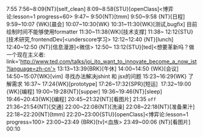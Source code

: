 
7:55
7:56~8:09{NT}[self_clean]
8:09~8:58{STU}[openClass]<博弈论:lesson=1 progress=60>
9:47~ 9:50{NT}[tmm]
9:50~9:58 {NT}[日程]
9:59~10:07 {WK}[晨会]<WA>
10:07~10:30{WK}<WA>
10:31~11:30{WK}[测试,bugfix]<WA> 目前绘制时间不能够使用formatter
11:30~11:38{WK}[技术支撑]<WAUP>
11:38~ 12:12{STU}[技术研究,frontendDev]<underscore学习>
12:12~12:40 {NT}[lunch]
12:40~12:50 {NT}[信息漫游]<微信>
12:50~ 13:12{STU}[ted]<想要革新吗？做一个现在主义者: link='http://www.ted.com/talks/joi_ito_want_to_innovate_become_a_now_ist?language=zh-cn'>
13:13~13:39{BRK}[午休]
14:00~14:50 {WK}[会议]<WAUP>
14:50~15:07{WK}[vim] 寻找办法解决jshint 和 jsx的问题
15:23~16:29{WK}<WAUP> 了解需求
16:37~ 17:24{WK}[prototype]<WAUP>
17:26~17:32{SPR}[短运] 
17:32~19:00 {WK}[编程]<life-time-tracker>
19:00~19:28{NT}[supper]
19:36~19:46{NT}[sleep]
19:46~20:43{WK}[编程]<life-time-tracker>
20:45~21:32{NT}[看图片]
21:35 `off`
21:36~21:54{NT}[交通]
22:00~22:08{NT}[洗澡]
22:08~22:18{NT}[准备果汁]
22:18~22:20{NT}[tmm]
22:20~23:00{STU}[openClass]<博弈论:lesson=1 progress=100>
23:00~23:49 {BRK}[tv]<血族>
23:49~00:06 {NT}[看图片]
00:10
